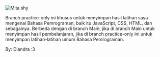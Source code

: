 ![Mita shy](https://github.com/user-attachments/assets/cbd58bb5-5689-4d16-9fb6-0146d9adac79)

Branch practice-only ini khusus untuk menyimpan hasil latihan saya mengenai Bahasa Pemrograman, baik itu JavaScript, CSS, HTML, dan sebagainya. Berbeda dengan di branch Main, jika di branch Main untuk menyimpan hasil pembelanjaran, jika di branch practice-only ini untuk menyimpan latihan-latihan umum Bahasa Pemrograman.

By: Diandra :3
